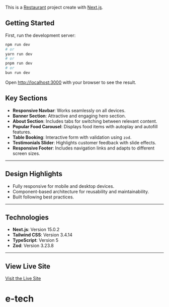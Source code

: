 This is a [Restaurant](https://restaurant-project-ashy-psi.vercel.app/) project create with [Next.js](https://nextjs.org/).

## Getting Started

First, run the development server:

```bash
npm run dev
# or
yarn run dev
# or
pnpm run dev
# or
bun run dev
```

Open [http://localhost:3000](http://localhost:3000) with your browser to see the result.


## **Key Sections**  

- **Responsive Navbar**: Works seamlessly on all devices.  
- **Banner Section**: Attractive and engaging hero section.  
- **About Section**: Includes tabs for switching between relevant content.  
- **Popular Food Carousel**: Displays food items with autoplay and autofill features.  
- **Table Booking**: Interactive form with validation using `zod`.  
- **Testimonials Slider**: Highlights customer feedback with slide effects.  
- **Responsive Footer**: Includes navigation links and adapts to different screen sizes.  

---

## **Design Highlights**  

- Fully responsive for mobile and desktop devices.  
- Component-based architecture for reusability and maintainability.  
- Built following best practices.  

---

## **Technologies**  

- **Next.js**: Version 15.0.2  
- **Tailwind CSS**: Version 3.4.14  
- **TypeScript**: Version 5  
- **Zod**: Version 3.23.8  

---

## **View Live Site**  

[Visit the Live Site](https://restaurant-project-ashy-psi.vercel.app/)  
# e-tech
